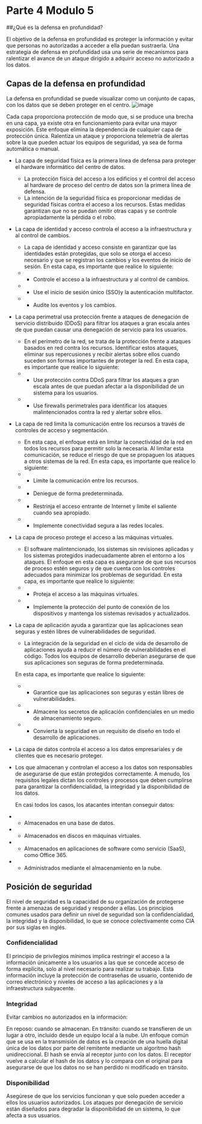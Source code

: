 # Parte 4 Modulo 5

##¿Qué es la defensa en profundidad?

El objetivo de la defensa en profundidad es proteger la información y evitar que personas no autorizadas a acceder a ella puedan sustraerla.
Una estrategia de defensa en profundidad usa una serie de mecanismos para ralentizar el avance de un ataque dirigido a adquirir acceso no autorizado a los datos.

## Capas de la defensa en profundidad
La defensa en profundidad se puede visualizar como un conjunto de capas, con los datos que se deben proteger en el centro.
![image](https://user-images.githubusercontent.com/86896526/126412839-c8932cc5-e549-4bfe-948b-0cb5317ba9ec.png)

Cada capa proporciona protección de modo que, si se produce una brecha en una capa, ya existe otra en funcionamiento para evitar una mayor exposición. Este enfoque elimina la dependencia de cualquier capa de protección única. Ralentiza un ataque y proporciona telemetría de alertas sobre la que pueden actuar los equipos de seguridad, ya sea de forma automática o manual.

- La capa de seguridad física es la primera línea de defensa para proteger el hardware informático del centro de datos.
  * La protección física del acceso a los edificios y el control del acceso al hardware de proceso del centro de datos son la primera línea de defensa.
  * La intención de la seguridad física es proporcionar medidas de seguridad físicas contra el acceso a los recursos. Estas medidas garantizan que no se puedan omitir otras capas y se controle apropiadamente la pérdida o el robo.

- La capa de identidad y acceso controla el acceso a la infraestructura y al control de cambios.
  * La capa de identidad y acceso consiste en garantizar que las identidades están protegidas, que solo se otorga el acceso necesario y que se registran los cambios y los eventos de inicio de sesión.
  En esta capa, es importante que realice lo siguiente:
  - * Controle el acceso a la infraestructura y al control de cambios.
  - * Use el inicio de sesión único (SSO)y la autenticación multifactor.
  - * Audite los eventos y los cambios.
  
- La capa perimetral usa protección frente a ataques de denegación de servicio distribuido (DDoS) para filtrar los ataques a gran escala antes de que puedan causar una denegación de servicio para los usuarios.
    * En el perímetro de la red, se trata de la protección frente a ataques basados en red contra los recursos. Identificar estos ataques, eliminar sus repercusiones y recibir alertas sobre ellos cuando suceden son formas importantes de proteger la red.
    En esta capa, es importante que realice lo siguiente:
  - * Use protección contra DDoS para filtrar los ataques a gran escala antes de que puedan afectar a la disponibilidad de un sistema para los usuarios.
  - * Use firewalls perimetrales para identificar los ataques malintencionados contra la red y alertar sobre ellos.

- La capa de red limita la comunicación entre los recursos a través de controles de acceso y segmentación.
  * En esta capa, el enfoque está en limitar la conectividad de la red en todos los recursos para permitir solo la necesaria. Al limitar esta comunicación, se reduce el riesgo de que se propaguen los ataques a otros sistemas de la red.
   En esta capa, es importante que realice lo siguiente:
  - * Limite la comunicación entre los recursos.
  - * Deniegue de forma predeterminada.
  - * Restrinja el acceso entrante de Internet y limite el saliente cuando sea apropiado.
  - * Implemente conectividad segura a las redes locales.

- La capa de proceso protege el acceso a las máquinas virtuales.
  * El software malintencionado, los sistemas sin revisiones aplicadas y los sistemas protegidos inadecuadamente abren el entorno a los ataques. El enfoque en esta capa es asegurarse de que sus recursos de proceso estén seguros y de que cuenta con los controles adecuados para minimizar los problemas de seguridad.
  En esta capa, es importante que realice lo siguiente:
  - * Proteja el acceso a las máquinas virtuales.
  - * Implemente la protección del punto de conexión de los dispositivos y mantenga los sistemas revisados y actualizados.



- La capa de aplicación ayuda a garantizar que las aplicaciones sean seguras y estén libres de vulnerabilidades de seguridad.
  * La integración de la seguridad en el ciclo de vida de desarrollo de aplicaciones ayuda a reducir el número de vulnerabilidades en el código. Todos los equipos de desarrollo deberían asegurarse de que sus aplicaciones son seguras de forma predeterminada.
  
  En esta capa, es importante que realice lo siguiente:
  - * Garantice que las aplicaciones son seguras y están libres de vulnerabilidades.
  - * Almacene los secretos de aplicación confidenciales en un medio de almacenamiento seguro.
  - * Convierta la seguridad en un requisito de diseño en todo el desarrollo de aplicaciones.

- La capa de datos controla el acceso a los datos empresariales y de clientes que es necesario proteger.

 * Los que almacenan y controlan el acceso a los datos son responsables de asegurarse de que están protegidos correctamente. A menudo, los requisitos legales dictan los controles y procesos que deben cumplirse para garantizar la confidencialidad, la integridad y la disponibilidad de los datos.
    
    En casi todos los casos, los atacantes intentan conseguir datos:
  - * Almacenados en una base de datos.
  - * Almacenados en discos en máquinas virtuales.
  - * Almacenados en aplicaciones de software como servicio (SaaS), como Office 365.
  - * Administrados mediante el almacenamiento en la nube.

## Posición de seguridad

El nivel de seguridad es la capacidad de su organización de protegerse frente a amenazas de seguridad y responder a ellas. Los principios comunes usados para definir un nivel de seguridad son la confidencialidad, la integridad y la disponibilidad, lo que se conoce colectivamente como CIA por sus siglas en inglés.

### Confidencialidad

El principio de privilegios mínimos implica restringir el acceso a la información únicamente a los usuarios a las que se concede acceso de forma explícita, solo al nivel necesario para realizar su trabajo. Esta información incluye la protección de contraseñas de usuario, contenido de correo electrónico y niveles de acceso a las aplicaciones y a la infraestructura subyacente.

### Integridad

Evitar cambios no autorizados en la información:

En reposo: cuando se almacenan.
En tránsito: cuando se transfieren de un lugar a otro, incluido desde un equipo local a la nube.
Un enfoque común que se usa en la transmisión de datos es la creación de una huella digital única de los datos por parte del remitente mediante un algoritmo hash unidireccional. El hash se envía al receptor junto con los datos. El receptor vuelve a calcular el hash de los datos y lo compara con el original para asegurarse de que los datos no se han perdido ni modificado en tránsito.

### Disponibilidad

Asegúrese de que los servicios funcionan y que solo pueden acceder a ellos los usuarios autorizados. Los ataques por denegación de servicio están diseñados para degradar la disponibilidad de un sistema, lo que afecta a sus usuarios.
